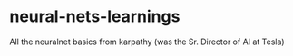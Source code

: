 # neural-nets-learnings
All the neuralnet basics from karpathy (was the Sr. Director of AI at Tesla)
